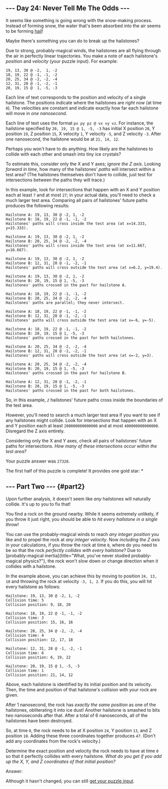 ## \-\-- Day 24: Never Tell Me The Odds \-\--

It seems like something is going wrong with the snow-making process.
Instead of forming snow, the water that\'s been absorbed into the air
seems to be forming
[hail](https://en.wikipedia.org/wiki/Hail)!

Maybe there\'s something you can do to break up the hailstones?

Due to strong, probably-magical winds, the hailstones are all flying
through the air in perfectly linear trajectories. You make a note of
each hailstone\'s *position* and *velocity* (your puzzle input). For
example:

    19, 13, 30 @ -2,  1, -2
    18, 19, 22 @ -1, -1, -2
    20, 25, 34 @ -2, -2, -4
    12, 31, 28 @ -1, -2, -1
    20, 19, 15 @  1, -5, -3

Each line of text corresponds to the position and velocity of a single
hailstone. The positions indicate where the hailstones are *right now*
(at time `0`). The velocities are constant and indicate exactly how far
each hailstone will move in *one nanosecond*.

Each line of text uses the format `px py pz @ vx vy vz`. For instance,
the hailstone specified by `20, 19, 15 @ 1, -5, -3` has initial X
position `20`, Y position `19`, Z position `15`, X velocity `1`, Y
velocity `-5`, and Z velocity `-3`. After one nanosecond, the hailstone
would be at `21, 14, 12`.

Perhaps you won\'t have to do anything. How likely are the hailstones to
collide with each other and smash into tiny ice crystals?

To estimate this, consider only the X and Y axes; *ignore the Z axis*.
Looking *forward in time*, how many of the hailstones\' *paths* will
intersect within a test area? (The hailstones themselves don\'t have to
collide, just test for intersections between the paths they will trace.)

In this example, look for intersections that happen with an X and Y
position each at least `7` and at most `27`; in your actual data,
you\'ll need to check a much larger test area. Comparing all pairs of
hailstones\' future paths produces the following results:

    Hailstone A: 19, 13, 30 @ -2, 1, -2
    Hailstone B: 18, 19, 22 @ -1, -1, -2
    Hailstones' paths will cross inside the test area (at x=14.333, y=15.333).

    Hailstone A: 19, 13, 30 @ -2, 1, -2
    Hailstone B: 20, 25, 34 @ -2, -2, -4
    Hailstones' paths will cross inside the test area (at x=11.667, y=16.667).

    Hailstone A: 19, 13, 30 @ -2, 1, -2
    Hailstone B: 12, 31, 28 @ -1, -2, -1
    Hailstones' paths will cross outside the test area (at x=6.2, y=19.4).

    Hailstone A: 19, 13, 30 @ -2, 1, -2
    Hailstone B: 20, 19, 15 @ 1, -5, -3
    Hailstones' paths crossed in the past for hailstone A.

    Hailstone A: 18, 19, 22 @ -1, -1, -2
    Hailstone B: 20, 25, 34 @ -2, -2, -4
    Hailstones' paths are parallel; they never intersect.

    Hailstone A: 18, 19, 22 @ -1, -1, -2
    Hailstone B: 12, 31, 28 @ -1, -2, -1
    Hailstones' paths will cross outside the test area (at x=-6, y=-5).

    Hailstone A: 18, 19, 22 @ -1, -1, -2
    Hailstone B: 20, 19, 15 @ 1, -5, -3
    Hailstones' paths crossed in the past for both hailstones.

    Hailstone A: 20, 25, 34 @ -2, -2, -4
    Hailstone B: 12, 31, 28 @ -1, -2, -1
    Hailstones' paths will cross outside the test area (at x=-2, y=3).

    Hailstone A: 20, 25, 34 @ -2, -2, -4
    Hailstone B: 20, 19, 15 @ 1, -5, -3
    Hailstones' paths crossed in the past for hailstone B.

    Hailstone A: 12, 31, 28 @ -1, -2, -1
    Hailstone B: 20, 19, 15 @ 1, -5, -3
    Hailstones' paths crossed in the past for both hailstones.

So, in this example, *`2`* hailstones\' future paths cross inside the
boundaries of the test area.

However, you\'ll need to search a much larger test area if you want to
see if any hailstones might collide. Look for intersections that happen
with an X and Y position each at least `200000000000000` and at most
`400000000000000`. Disregard the Z axis entirely.

Considering only the X and Y axes, check all pairs of hailstones\'
future paths for intersections. *How many of these intersections occur
within the test area?*

Your puzzle answer was `27328`.

The first half of this puzzle is complete! It provides one gold star: \*

## \-\-- Part Two \-\-- {#part2}

Upon further analysis, it doesn\'t seem like *any* hailstones will
naturally collide. It\'s up to you to fix that!

You find a rock on the ground nearby. While it seems extremely unlikely,
if you throw it just right, you should be able to *hit every hailstone
in a single throw*!

You can use the probably-magical winds to reach *any integer position*
you like and to propel the rock at *any integer velocity*. Now
*including the Z axis* in your calculations, if you throw the rock at
time `0`, where do you need to be so that the rock *perfectly collides
with every hailstone*? Due to [probably-magical
inertia]{title="What, you've never studied probably-magical physics?"},
the rock won\'t slow down or change direction when it collides with a
hailstone.

In the example above, you can achieve this by moving to position
`24, 13, 10` and throwing the rock at velocity `-3, 1, 2`. If you do
this, you will hit every hailstone as follows:

    Hailstone: 19, 13, 30 @ -2, 1, -2
    Collision time: 5
    Collision position: 9, 18, 20

    Hailstone: 18, 19, 22 @ -1, -1, -2
    Collision time: 3
    Collision position: 15, 16, 16

    Hailstone: 20, 25, 34 @ -2, -2, -4
    Collision time: 4
    Collision position: 12, 17, 18

    Hailstone: 12, 31, 28 @ -1, -2, -1
    Collision time: 6
    Collision position: 6, 19, 22

    Hailstone: 20, 19, 15 @ 1, -5, -3
    Collision time: 1
    Collision position: 21, 14, 12

Above, each hailstone is identified by its initial position and its
velocity. Then, the time and position of that hailstone\'s collision
with your rock are given.

After 1 nanosecond, the rock has *exactly the same position* as one of
the hailstones, obliterating it into ice dust! Another hailstone is
smashed to bits two nanoseconds after that. After a total of 6
nanoseconds, all of the hailstones have been destroyed.

So, at time `0`, the rock needs to be at X position `24`, Y position
`13`, and Z position `10`. Adding these three coordinates together
produces *`47`*. (Don\'t add any coordinates from the rock\'s velocity.)

Determine the exact position and velocity the rock needs to have at time
`0` so that it perfectly collides with every hailstone. *What do you get
if you add up the X, Y, and Z coordinates of that initial position?*

Answer:

Although it hasn\'t changed, you can still [get your puzzle
input](24/input).
